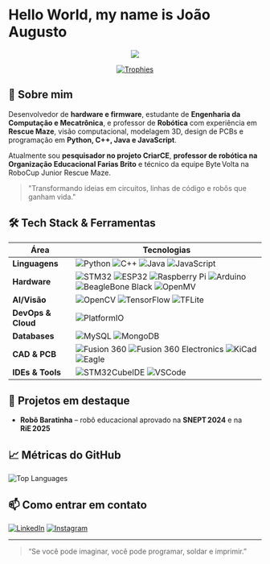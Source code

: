 # Hello World, my name is **João Augusto**

<p align="center">
  <img src="https://readme-typing-svg.herokuapp.com?font=Fira+Code&duration=2500&pause=500&color=58A6FF&center=true&vCenter=true&width=435&lines=Hardware+%26+Firmware+Developer;Robotics+Professor;Computer+%26+Mechatronics+Eng.+Student"/>
</p>

<p align="center">
  <a href="https://github.com/ryo-ma/github-profile-trophy">
    <img src="https://github-profile-trophy.vercel.app/?username=joaoaugustocz&theme=gruvbox&no-bg=true&no-frame=true" alt="Trophies" />
  </a>
</p>

## 🚀 Sobre mim

Desenvolvedor de **hardware e firmware**, estudante de **Engenharia da Computação e Mecatrônica**, e professor de **Robótica** com experiência em **Rescue Maze**, visão computacional, modelagem 3D, design de PCBs e programação em **Python, C++, Java e JavaScript**.

Atualmente sou **pesquisador no projeto CriarCE**, **professor de robótica na Organização Educacional Farias Brito** e técnico da equipe Byte Volta na RoboCup Junior Rescue Maze.

> "Transformando ideias em circuitos, linhas de código e robôs que ganham vida."

## 🛠️ Tech Stack & Ferramentas

| Área | Tecnologias |
|------|-------------|
| **Linguagens** | ![Python](https://img.shields.io/badge/-Python-3776AB?style=flat&logo=python&logoColor=white) ![C++](https://img.shields.io/badge/-C++-00599C?style=flat&logo=c%2B%2B&logoColor=white) ![Java](https://img.shields.io/badge/-Java-007396?style=flat&logo=java&logoColor=white) ![JavaScript](https://img.shields.io/badge/-JavaScript-F7DF1E?style=flat&logo=javascript&logoColor=black) |
| **Hardware** | ![STM32](https://img.shields.io/badge/-STM32-326CE5?style=flat&logo=stmicroelectronics&logoColor=white) ![ESP32](https://img.shields.io/badge/-ESP32-323232?style=flat) ![Raspberry Pi](https://img.shields.io/badge/-Raspberry%20Pi-C51A4A?style=flat&logo=raspberry-pi&logoColor=white) ![Arduino](https://img.shields.io/badge/-Arduino-00979D?style=flat&logo=arduino&logoColor=white) ![BeagleBone Black](https://img.shields.io/badge/-BeagleBone%20Black-2C2C2C?style=flat&logo=beaglebone-black&logoColor=white) ![OpenMV](https://img.shields.io/badge/-OpenMV-343434?style=flat&logo=openmv&logoColor=white)
| **AI/Visão** | ![OpenCV](https://img.shields.io/badge/-OpenCV-5C3EE8?style=flat&logo=opencv&logoColor=white) ![TensorFlow](https://img.shields.io/badge/-TensorFlow-FF6F00?style=flat&logo=tensorflow&logoColor=white) ![TFLite](https://img.shields.io/badge/-TFLite-FF6F00?style=flat&logo=tensorflow&logoColor=white)|
| **DevOps & Cloud** | ![PlatformIO](https://img.shields.io/badge/-PlatformIO-2C3E50?style=flat&logo=platformio&logoColor=white)
| **Databases** |  ![MySQL](https://img.shields.io/badge/-MySQL-4479A1?style=flat&logo=mysql&logoColor=white) ![MongoDB](https://img.shields.io/badge/-MongoDB-47A248?style=flat&logo=mongodb&logoColor=white) |
| **CAD & PCB** | ![Fusion 360](https://img.shields.io/badge/-Fusion%20360-FA8C00?style=flat) ![Fusion 360 Electronics](https://img.shields.io/badge/-Fusion%20360%20Electronics-FA8C00?style=flat) ![KiCad](https://img.shields.io/badge/-KiCad-F3DF24?style=flat&logo=kicad&logoColor=black) ![Eagle](https://img.shields.io/badge/-Eagle-FF0000?style=flat)|
| **IDEs & Tools** | ![STM32CubeIDE](https://img.shields.io/badge/-STM32CubeIDE-00599C?style=flat&logo=stmicroelectronics&logoColor=white) ![VSCode](https://img.shields.io/badge/-VSCode-007ACC?style=flat&logo=visual-studio-code&logoColor=white)

## 🔭 Projetos em destaque

- **Robô Baratinha** – robô educacional aprovado na **SNEPT 2024** e na **RiE 2025**

## 📈 Métricas do GitHub

<p>
  <img align="center" src="https://github-readme-stats.vercel.app/api/top-langs/?username=joaoaugustocz&layout=compact&theme=tokyonight" alt="Top Languages" />
</p>

## 📫 Como entrar em contato

[![LinkedIn](https://img.shields.io/badge/-LinkedIn-0A66C2?style=for-the-badge&logo=linkedin&logoColor=white)](https://linkedin.com/in/joaoaugustocz) [![Instagram](https://img.shields.io/badge/-Instagram-E4405F?style=for-the-badge&logo=instagram&logoColor=white)](https://instagram.com/joaoaugustocz)

---

> “Se você pode imaginar, você pode programar, soldar e imprimir.”
